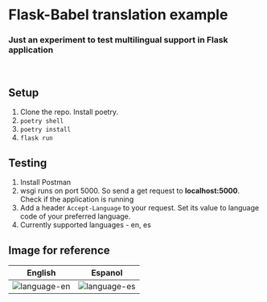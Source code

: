 # Flask-Babel translation example

### Just an experiment to test multilingual support in Flask application

<br>

## Setup

1.  Clone the repo. Install poetry.
2. `poetry shell`
3. `poetry install`
4. `flask run`

## Testing
1. Install Postman
2. wsgi runs on port 5000. So send a get request to **localhost:5000**. Check if the application is running
3. Add a header `Accept-Language` to your request. Set its value to language code of your preferred language.
4. Currently supported languages - en, es

## Image for reference

|English|Espanol|
--- | --- 
|![language-en](https://i.imgur.com/xvnsOVC.png)|![language-es](https://i.imgur.com/RzefMVT.png)|
